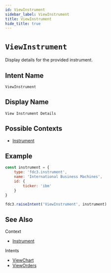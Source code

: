 ```yaml
---
id: ViewInstrument
sidebar_label: ViewInstrument
title: ViewInstrument
hide_title: true
---
```

# `ViewInstrument`

Display details for the provided instrument.

## Intent Name

`ViewInstrument`

## Display Name

`View Instrument Details`

## Possible Contexts

- [Instrument](../../context/ref/Instrument)

## Example

```js
const instrument = {
    type: 'fdc3.instrument',
    name: 'International Business Machines',
    id: {
        ticker: 'ibm'
    }
}

fdc3.raiseIntent('ViewInstrument', instrument)
```

## See Also

Context

- [Instrument](../../context/ref/Instrument)

Intents

- [ViewChart](ViewChart)
- [ViewOrders](ViewOrders)
